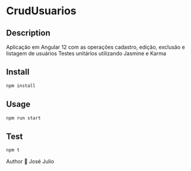 # CrudUsuarios

## Description
Aplicação em Angular 12 com as operações  cadastro, edição, exclusão e listagem de usuários
Testes unitários utilizando Jasmine e Karma


## Install

```sh
npm install
```

## Usage

```sh
npm run start
```

## Test
```sh
npm t
```

Author
👤 José Julio
